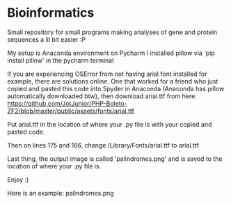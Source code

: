 # Bioinformatics
Small repository for small programs making analyses of gene and protein sequences a lil bit easier :P

My setup is Anaconda environment on Pycharm
I installed pillow via 'pip install pillow' in the pycharm terminal

If you are experiencing OSError from not having arial font installed for example, there are solutions online. One that worked for a friend who just copied and pasted this code into Spyder in Anaconda (Anaconda has pillow automatically downloaded btw), then download arial.ttf from here: https://github.com/JotJunior/PHP-Boleto-ZF2/blob/master/public/assets/fonts/arial.ttf

Put arial.ttf in the location of where your .py file is with your copied and pasted code.

Then on lines 175 and 166, change /Library/Fonts/arial.ttf to arial.ttf

Last thing, the output image is called 'palindromes.png' and is saved to the location of where your .py file is.

Enjoy :)

Here is an example:
palindromes.png
